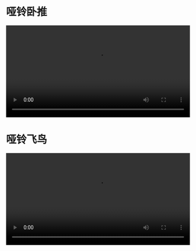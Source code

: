 # 哑铃卧推

<video width="100%" controls>
    <source src="video/哑铃卧推.mp4" type="video/mp4">
</video>

# 哑铃飞鸟

<video width="100%" controls>
    <source src="video/哑铃飞鸟.mp4" type="video/mp4">
</video>
